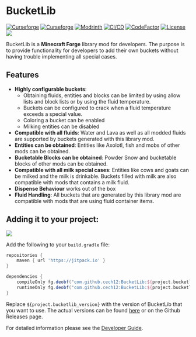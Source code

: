 # BucketLib

[![Curseforge](http://cf.way2muchnoise.eu/full_bucketlib_downloads(0D0D0D-F16436-fff-010101-fff).svg)](https://www.curseforge.com/minecraft/mc-mods/bucketlib)
[![Curseforge](http://cf.way2muchnoise.eu/versions/For%20MC_bucketlib_all(0D0D0D-F16436-fff-010101).svg)](https://www.curseforge.com/minecraft/mc-mods/bucketlib/files)
[![Modrinth](https://modrinth-utils.vercel.app/api/badge/downloads?id=DItE655o&logo=true)](https://modrinth.com/mod/bucketlib)
[![CI/CD](https://github.com/cech12/BucketLib/actions/workflows/cicd-workflow.yml/badge.svg)](https://github.com/cech12/BucketLib/actions/workflows/cicd-workflow.yml)
[![CodeFactor](https://www.codefactor.io/repository/github/cech12/bucketlib/badge)](https://www.codefactor.io/repository/github/cech12/bucketlib)
[![License](https://img.shields.io/github/license/cech12/BucketLib)](http://opensource.org/licenses/MIT)
[![](https://img.shields.io/discord/752506676719910963.svg?style=flat&color=informational&logo=discord&label=Discord)](https://discord.gg/gRUFH5t)

BucketLib is a **Minecraft Forge** library mod for developers. The purpose is to provide functionality for developers to add their own buckets 
without having trouble implementing all special cases.

## Features

- **Highly configurable buckets**:
  - Obtaining fluids, entities and blocks can be limited by using allow lists and block lists or by using the fluid temperature.
  - Buckets can be configured to crack when a fluid temperature exceeds a special value.
  - Coloring a bucket can be enabled
  - Milking entities can be disabled
- **Compatible with all fluids**: Water and Lava as well as all modded fluids are supported by buckets generated with this library mod. 
- **Entities can be obtained**: Entities like Axolotl, fish and mobs of other mods can be obtained.
- **Bucketable Blocks can be obtained**: Powder Snow and bucketable blocks of other mods can be obtained.
- **Compatible with all milk special cases**: Entities like cows and goats can be milked and the milk is drinkable. Buckets filled with milk are also compatible with mods that contains a milk fluid.
- **Dispense Behaviour** works out of the box
- **Fluid Handling**: All buckets that are generated by this library mod are compatible with mods that are using fluid container items.

## Adding it to your project:

[![](https://jitpack.io/v/cech12/BucketLib.svg)](https://jitpack.io/#cech12/BucketLib)

Add the following to your `build.gradle` file:

```groovy
repositories {
    maven { url 'https://jitpack.io' }
}

dependencies {
    compileOnly fg.deobf("com.github.cech12:BucketLib:${project.bucketlib_version}:api")
    runtimeOnly fg.deobf("com.github.cech12:BucketLib:${project.bucketlib_version}")
}
```

Replace `${project.bucketlib_version}` with the version of BucketLib that you want to use. The actual versions can be found [here](https://jitpack.io/api/builds/com.github.cech12/BucketLib) or on the Github Releases page.

For detailed information please see the [Developer Guide](https://github.com/cech12/BucketLib/wiki/Developer-Guide).
